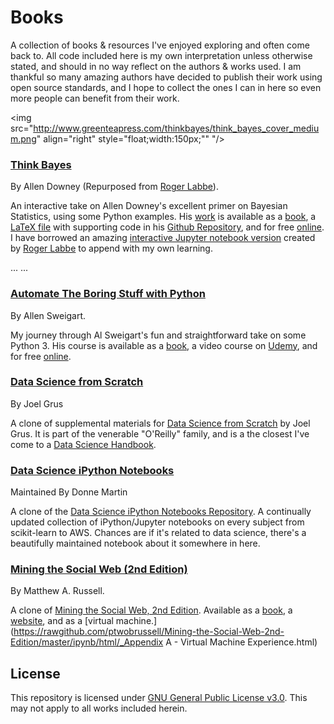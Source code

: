 # Books

A collection of books & resources I've enjoyed exploring and often come back to. All code included here is my own interpretation unless otherwise stated, and should in no way reflect on the authors & works used. I am thankful so many amazing authors have decided to publish their work using open source standards, and I hope to collect the ones I can in here so even more people can benefit from their work.    



<img src="http://www.greenteapress.com/thinkbayes/think_bayes_cover_medium.png" align="right" style="float;width:150px;"" "/>
### [Think Bayes](https://github.com/Vvkmnn/books/tree/master/python/AutomateTheBoringStuffWithPython)

  By Allen Downey (Repurposed from [Roger Labbe](https://github.com/rlabbe)).

An interactive take on Allen Downey's excellent primer on Bayesian Statistics, using some Python examples. His [work](http://greenteapress.com/wp/think-bayes/) is available as a [book](http://www.amazon.com/gp/product/1449370780/ref=as_li_qf_sp_asin_tl?ie=UTF8&camp=1789&creative=9325&creativeASIN=1449370780&linkCode=as2&tag=greenteapre01-20), a [LaTeX file](https://github.com/AllenDowney/ThinkBayes/blob/master/book/book.tex) with supporting code in his [Github Repository](https://github.com/AllenDowney/ThinkBayes2), and for free [online](http://www.greenteapress.com/thinkbayes/html/index.html). I have borrowed an amazing [interactive Jupyter notebook version](https://github.com/rlabbe/ThinkBayes) created by [Roger Labbe](https://github.com/rlabbe) to append with my own learning.

...
...



### [Automate The Boring Stuff with Python](https://github.com/Vvkmnn/books/tree/master/python/AutomateTheBoringStuffWithPython)

  By Allen Sweigart.

My journey through Al Sweigart's fun and straightforward take on some Python 3. His course is available as a [book](http://www.amazon.com/gp/product/1593275994/ref=as_li_qf_sp_asin_il_tl?ie=UTF8&camp=1789&creative=9325&creativeASIN=1593275994&linkCode=as2&tag=playwithpyth-20&linkId=2KIYOE7RFLG7D2RJ), a video course on [Udemy](udemy.com/automate), and for free [online](https://automatetheboringstuff.com/).

### [Data Science from Scratch](https://github.com/joelgrus/data-science-from-scratch)

By Joel Grus

A clone of supplemental materials for [Data Science from Scratch](https://github.com/joelgrus/data-science-from-scratch) by Joel Grus. It is part of the venerable "O'Reilly" family, and is a the closest I've come to a [Data Science Handbook](http://joelgrus.com/2015/04/26/data-science-from-scratch-first-principles-with-python/).

### [Data Science iPython Notebooks](https://github.com/donnemartin/data-science-ipython-notebooks)

Maintained By Donne Martin

A clone of the [Data Science iPython Notebooks Repository](https://github.com/donnemartin/data-science-ipython-notebooks). A continually updated collection of iPython/Jupyter notebooks on every subject from scikit-learn to AWS. Chances are if it's related to data science, there's a beautifully maintained notebook about it somewhere in here.

### [Mining the Social Web (2nd Edition)](https://github.com/ptwobrussell/Mining-the-Social-Web-2nd-Edition)

By Matthew A. Russell.

A clone of [Mining the Social Web, 2nd Edition](https://github.com/ptwobrussell/Mining-the-Social-Web-2nd-Edition). Available as a [book](http://bit.ly/135dHfs), a [website](http://MiningTheSocialWeb.com), and as a [virtual machine.](https://rawgithub.com/ptwobrussell/Mining-the-Social-Web-2nd-Edition/master/ipynb/html/_Appendix A - Virtual Machine Experience.html)

## License

This repository is licensed under [GNU General Public License v3.0](https://www.gnu.org/licenses/gpl-3.0.en.html). This may not apply to all works included herein.

